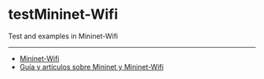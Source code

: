 # testMininet-Wifi

Test and examples in Mininet-Wifi

----

* [Mininet-Wifi](https://github.com/intrig-unicamp/mininet-wifi)
* [Guía y artículos sobre Mininet y Mininet-Wifi](http://www.brianlinkletter.com/tag/mininet/)


